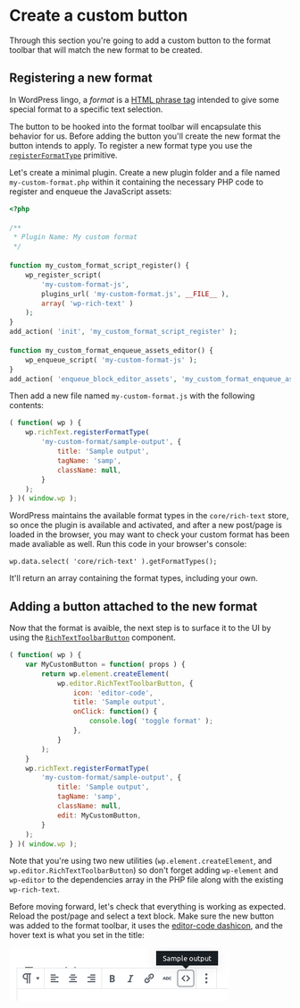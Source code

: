 # Create a custom button

Through this section you're going to add a custom button to the format toolbar that will match the new format to be created.

## Registering a new format

In WordPress lingo, a _format_ is a [HTML phrase tag](https://www.w3.org/TR/html5/dom.html#phrasing-content) intended to give some special format to a specific text selection.

The button to be hooked into the format toolbar will encapsulate this behavior for us. Before adding the button you'll create the new format the button intends to apply. To register a new format type you use the [`registerFormatType`](/packages/rich-text/README.md#registerFormatType) primitive.

Let's create a minimal plugin. Create a new plugin folder and a file named `my-custom-format.php` within it containing the necessary PHP code to register and enqueue the JavaScript assets:

```php
<?php

/**
 * Plugin Name: My custom format
 */

function my_custom_format_script_register() {
	wp_register_script(
		'my-custom-format-js',
		plugins_url( 'my-custom-format.js', __FILE__ ),
		array( 'wp-rich-text' )
	);
}
add_action( 'init', 'my_custom_format_script_register' );

function my_custom_format_enqueue_assets_editor() {
	wp_enqueue_script( 'my-custom-format-js' );
}
add_action( 'enqueue_block_editor_assets', 'my_custom_format_enqueue_assets_editor' );
```

Then add a new file named `my-custom-format.js` with the following contents:

```js
( function( wp ) {
	wp.richText.registerFormatType(
		'my-custom-format/sample-output', {
			title: 'Sample output',
			tagName: 'samp',
			className: null,
		}
	);
} )( window.wp );
```

WordPress maintains the available format types in the `core/rich-text` store, so once the plugin is available and activated, and after a new post/page is loaded in the browser, you may want to check your custom format has been made avaliable as well. Run this code in your browser's console:

	wp.data.select( 'core/rich-text' ).getFormatTypes();

It'll return an array containing the format types, including your own.

## Adding a button attached to the new format

Now that the format is avaible, the next step is to surface it to the UI by using the [`RichTextToolbarButton`](/packages/editor/src/components/rich-text/README.md#RichTextToolbarButton) component.

```js
( function( wp ) {
	var MyCustomButton = function( props ) {
		return wp.element.createElement(
			wp.editor.RichTextToolbarButton, {
				icon: 'editor-code',
				title: 'Sample output',
				onClick: function() {
					console.log( 'toggle format' );
				},
			}
		);
	}
	wp.richText.registerFormatType(
		'my-custom-format/sample-output', {
			title: 'Sample output',
			tagName: 'samp',
			className: null,
			edit: MyCustomButton,
		}
	);
} )( window.wp );
```

Note that you're using two new utilities (`wp.element.createElement`, and `wp.editor.RichTextToolbarButton`) so don't forget adding `wp-element` and `wp-editor` to the dependencies array in the PHP file along with the existing `wp-rich-text`.

Before moving forward, let's check that everything is working as expected. Reload the post/page and select a text block. Make sure the new button was added to the format toolbar, it uses the [editor-code dashicon](https://developer.wordpress.org/resource/dashicons/#editor-code), and the hover text is what you set in the title:

![Toolbar with custom button](/docs/designers-developers/assets/toolbar-with-custom-button.png)
